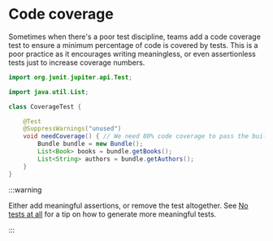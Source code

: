 # Code coverage

Sometimes when there's a poor test discipline, teams add a code coverage test to ensure a minimum percentage of code is covered by tests.
This is a poor practice as it encourages writing meaningless, or even assertionless tests just to increase coverage numbers.

```java title="CoverageTest.java"
import org.junit.jupiter.api.Test;

import java.util.List;

class CoverageTest {

    @Test
    @SuppressWarnings("unused")
    void needCoverage() { // We need 80% code coverage to pass the build
        Bundle bundle = new Bundle();
        List<Book> books = bundle.getBooks();
        List<String> authors = bundle.getAuthors();
    }
}

```

:::warning

Either add meaningful assertions, or remove the test altogether.
See [No tests at all](./no-tests.md) for a tip on how to generate more meaningful tests.

:::
